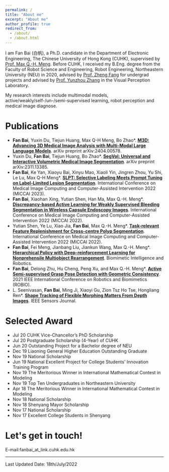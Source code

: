 ```yaml
---
permalink: /
title: "About me"
excerpt: "About me"
author_profile: true
redirect_from: 
  - /about/
  - /about.html
---
```


I am Fan Bai (白帆), a Ph.D. candidate in the Department of Electronic Engineering, The Chinese University of Hong Kong (CUHK), supervised by [Prof. Max Q.-H. Meng](https://www.ee.cuhk.edu.hk/~qhmeng/). Before CUHK, I received my B.Eng. degree from the Faculty of Robot Science and Engineering, Robot Engineering, Northeastern University (NEU) in 2020, advised by [Prof. Zheng Fang](http://www.rse.neu.edu.cn/2022/0104/c2263a209109/pagem.htm) for undergrad projects and advised by [Prof. Yunzhou Zhang](http://www.ise.neu.edu.cn/2019/0109/c5983a8181/page.htm) in the Visual Perception Laboratory.

My research interests include multimodal models, active/weakly/self-/un-/semi-supervised learning, robot perception and medical image diagnose.


Publications
===== 
  - **Fan Bai**, Yuxin Du, Tiejun Huang, Max Q-H Meng, Bo Zhao\*. [**M3D: Advancing 3D Medical Image Analysis with Multi-Modal Large Language Models**](). arXiv preprint arXiv:2404.00578.
  - Yuxin Du, **Fan Bai**, Tiejun Huang, Bo Zhao\*. [**SegVol: Universal and Interactive Volumetric Medical Image Segmentation**](). arXiv preprint arXiv:2311.13385.
  - **Fan Bai**, Ke Yan, Xiaoyu Bai, Xinyu Mao, Xiaoli Yin, Jingren Zhou, Yu Shi, Le Lu, Max Q-H Meng\*. [**SLPT: Selective Labeling Meets Prompt Tuning on Label-Limited Lesion Segmentation**](). International Conference on Medical Image Computing and Computer-Assisted Intervention 2022 (MICCAI 2023).
  - **Fan Bai**, Xiaohan Xing, Yutian Shen, Han Ma, Max Q.-H. Meng\*. [**Discrepancy-based Active Learning for Weakly Supervised Bleeding 
Segmentation in Wireless Capsule Endoscopy Images**](). International Conference on Medical Image Computing and Computer-Assisted Intervention 2022 (MICCAI 2022).
  - Yutian Shen, Ye Lu, Xiao Jia, **Fan Bai**, Max Q.-H. Meng\*. [**Task-relevant Feature Replenishment for Cross-centre Polyp Segmentation**](). International Conference on Medical Image Computing and Computer-Assisted Intervention 2022 (MICCAI 2022).
  - **Fan Bai**, Fei Meng, Jianbang Liu, Jiankun Wang, Max Q.-H. Meng\*. [**Hierarchical Policy with Deep-reinforcement Learning for Nonprehensile Multiobject Rearrangement**](https://www.sciencedirect.com/science/article/pii/S2667379722000134). Biomimetic Intelligence and Robotics.
  - **Fan Bai**, Delong Zhu, Hu Cheng, Peng Xu, and Max Q.-H. Meng\*. [**Active Semi-supervised Grasp Pose Detection with Geometric Consistency**](https://ieeexplore.ieee.org/document/9739616). 2021 IEEE International Conference on Robotics and Biomimetics (ROBIO).
  - L. Seenivasan, **Fan Bai**, Ming Ji, Xiaoyi Gu, Zion Tsz Ho Tse, Hongliang Ren\*. [**Shape Tracking of Flexible Morphing Matters From Depth Images**](https://ieeexplore.ieee.org/abstract/document/9262941). IEEE Sensors Journal.

Selected Award
===== 
 - Jul 20 CUHK Vice-Chancellor’s PhD Scholarship
 - Jul 20 Postgraduate Scholarship (4-Year) of CUHK
 - Jun 20 Outstanding Project for a Bachelor degree of NEU
 - Dec 19 Liaoning General Higher Education Outstanding Graduate
 - Nov 19 National Scholarship
 - Jun 19 National Excellent Project for College Students' Innovation Training Program
 - Nov 19 The Meritorious Winner in International Mathematical Contest in Modeling
 - Nov 19 Top Ten Undergraduates in Northeastern University
 - Apr 18 The Meritorious Winner in International Mathematical Contest in Modeling
 - Nov 18 National Scholarship
 - Nov 18 Shenyang Mayor Scholarship
 - Nov 17 National Scholarship
 - Nov 17 Excellent College Students in Shenyang

Let's get in touch!
========
E-mail:fanbai_at_link.cuhk.edu.hk

------------
<script type="text/javascript" src="//rf.revolvermaps.com/0/0/5.js?i=5d4rkzrp854&amp;m=0&amp;c=ff0000&amp;cr1=ffffff" async="async"></script>

Last Updated Date: 18th/July/2022
